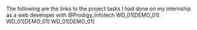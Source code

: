 The following are the links to the project tasks I had done on my internship as a web developer with @Prodigy_Infotech
WD_01[DEMO_01]
WD_01[DEMO_01]
WD_01[DEMO_01]

